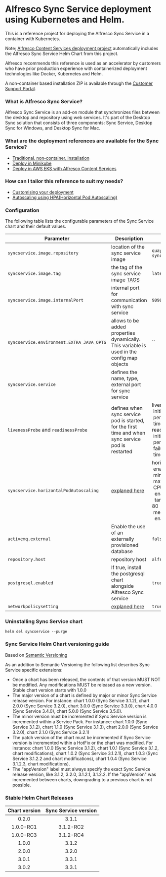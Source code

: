 # Alfresco Sync Service deployment using Kubernetes and Helm.

This is a reference project for deploying the Alfresco Sync Service in a container with Kubernetes.

Note; [Alfresco Content Services deployment project](https://github.com/Alfresco/acs-deployment) automatically includes the Alfresco Sync Service Helm Chart from this project.

Alfresco recommends this reference is used as an accelerator by customers who have prior production experience with containerized deployment technologies like Docker, Kubernetes and Helm.

A non-container based installation ZIP is available through the [Customer Support Portal](https://support.alfresco.com).

### What is Alfresco Sync Service?
Alfresco Sync Service is an add-on module that synchronizes files between the desktop and repository using web services. It's part of the Desktop Sync solution that consists of three components: Sync Service, Desktop Sync for Windows, and Desktop Sync for Mac.

### What are the deployment references are available for the Sync Service?

* [Traditional, non-container, installation](https://docs.alfresco.com/syncservice/tasks/desktop-sync-install.html)
* [Deploy in Minikube](./docs/deployment_minikube.md)
* [Deploy in AWS EKS with Alfresco Content Services](https://github.com/Alfresco/acs-deployment/blob/master/docs/helm-deployment-aws_eks.md)

### How can I tailor this reference to suit my needs?
* [Customising your deployment](./docs/customising-deployment.md)
* [Autoscaling using HPA(Horizontal Pod Autoscaling)](./docs/autoscaling_with_hpa.md)


### Configuration

The following table lists the configurable parameters of the Sync Service chart and their default values.

Parameter | Description | Default
--- | --- | ---
`syncservice.image.repository`|location of the sync service image|`quay.io/alfresco/service-sync`
`syncservice.image.tag`|the tag of the sync service image [TAGS](https://quay.io/repository/alfresco/service-sync?tag=latest&tab=tags)|`latest`
`syncservice.image.internalPort`|internal port for communication with sync service|`9090`
`syncservice.environment.EXTRA_JAVA_OPTS`|allows to be added properties dynamically. This variable is used in the config map objects|``
`syncservice.service`|defines the name, type, external port for sync service|
`livenessProbe` and `readinessProbe`| defines when sync service pod is started, for the first time and when sync service pod is restarted|livenessProbe:<br/>&nbsp;initialDelaySeconds: 150<br/>&nbsp;periodSeconds: 30<br/>&nbsp;timeoutSeconds: 10<br/>readinessProbe:<br/> &nbsp;initialDelaySeconds: 20<br/>&nbsp;periodSeconds: 10<br/>&nbsp;failureThreshold: 12<br/>&nbsp;timeoutSeconds: 10
`syncservice.horizontalPodAutoscaling`|[explaned here](./docs/autoscaling_with_hpa.md)|horizontalPodAutoscaling:<br/>&nbsp;enabled: true<br/>&nbsp;minReplicas: 1<br/>&nbsp;maxReplicas: 3<br/>&nbsp;CPU:<br/>&nbsp;&nbsp;enabled: true<br/>&nbsp;&nbsp;targetAverageUtilization: 80<br/>&nbsp;memory:<br/>&nbsp;&nbsp;enabled: true
`activemq.external`|Enable the use of an externally provisioned database|`false`
`repository.host`|repository host|`alfresco-cs-repository`
`postgresql.enabled`|If true, install the postgresql chart alongside Alfresco Sync service|`true`
`networkpolicysetting`|[explaned here](./docs/network-policy.md)|`true`

### Uninstalling Sync Service chart

```
helm del syncservice --purge
```

### Sync Service Helm Chart versioning guide

Based on [Semantic Versioning](https://semver.org)

As an addition to Semantic Versioning the following list describes Sync Service specific extensions:
* Once a chart has been released, the contents of that version MUST NOT be modified. Any modifications MUST be released as a new version. Stable chart version starts with 1.0.0
* The major version of a chart is defined by major or minor Sync Service release version. For instance: chart 1.0.0 (Sync Service 3.1.2), chart 2.0.0 (Sync Service 3.2.0), chart 3.0.0 (Sync Service 3.3.0), chart 4.0.0 (Sync Service 3.4.0), chart 5.0.0 (Sync Service 3.5.0).
* The minor version must be incremented if Sync Service version is incremented within a Service Pack. For instance: chart 1.0.0 (Sync Service 3.1.2), chart 1.1.0 (Sync Service 3.1.3), chart 2.0.0 (Sync Service 3.2.0), chart 2.1.0 (Sync Service 3.2.1)
* The patch version of the chart must be incremented if Sync Service version is incremented within a HotFix or the chart was modified. For instance: chart 1.0.0 (Sync Service 3.1.2), chart 1.0.1 (Sync Service 3.1.2, chart modifications), chart 1.0.2 (Sync Service 3.1.2.1), chart 1.0.3 (Sync Service 3.1.2.2 and chart modifications), chart 1.0.4 (Sync Service 3.1.2.3, chart modifications).
* The "appVersion" label must always specify the exact Sync Service release version, like 3.1.2, 3.2.0, 3.1.2.1, 3.1.2.2. If the "appVersion" was incremented between charts, downgrading to a previous chart is not possible.


### Stable Helm Chart Releases

|Chart version|Sync Service version|
|:---:|:---:|
|0.2.0    |3.1.1|
|1.0.0-RC1|3.1.2-RC2|
|1.0.0-RC3|3.1.2-RC4|
|1.0.0|3.1.2|
|2.0.0|3.2.0|
|3.0.1|3.3.1|
|3.0.2|3.3.1|

